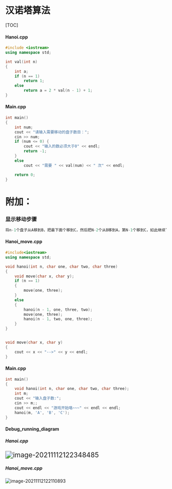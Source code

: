 # 汉诺塔算法



[TOC]

#### Hanoi.cpp

```C++
#include <iostream>
using namespace std;

int val(int n)
{
	int a;
	if (n == 1)
		return 1;
	else
		return a = 2 * val(n - 1) + 1;
}

```

#### Main.cpp

```c++
int main()
{
	int num;
	cout << "请输入需要移动的盘子数目：";
	cin >> num;
	if (num <= 0) {
		cout << "输入的数必须大于0" << endl;
		return -1;
	}
	else
		cout << "需要 " << val(num) << " 次" << endl;

	return 0;
}

```



# 附加：



### 显示移动步骤

```c++
将n-1个盘子从A移到B，把最下面个移到C，然后把N-2个从B移到A，第N-1个移到C，如此继续下去。
```

#### Hanoi_move.cpp

```C++
#include<iostream>
using namespace std;

void hanoi(int n, char one, char two, char three)
{
	void move(char x, char y);
	if (n == 1)
	{
		move(one, three);
	}
	else
	{
		hanoi(n - 1, one, three, two);
		move(one, three);
		hanoi(n - 1, two, one, three);
	}
}


void move(char x, char y)
{
	cout << x << "-->" << y << endl;
}

```

#### Main.cpp

```c++
int main()
{
	void hanoi(int n, char one, char two, char three);
	int m;
	cout << "输入盘子数:";
	cin >> m;;
	cout << endl << "游戏开始咯~~~" << endl << endl;
	hanoi(m, 'A', 'B', 'C');
}

```

#### Debug_running_diagram

##### Hanoi.cpp

<img src="C:\Users\小楷\AppData\Roaming\Typora\typora-user-images\image-20211112122348485.png" alt="image-20211112122348485" style="zoom:150%;" />



##### Hanoi_move.cpp

![image-20211112122110893](C:\Users\小楷\AppData\Roaming\Typora\typora-user-images\image-20211112122110893.png)

